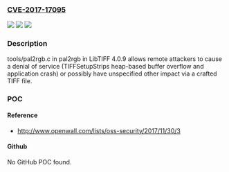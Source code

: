 ### [CVE-2017-17095](https://cve.mitre.org/cgi-bin/cvename.cgi?name=CVE-2017-17095)
![](https://img.shields.io/static/v1?label=Product&message=n%2Fa&color=blue)
![](https://img.shields.io/static/v1?label=Version&message=n%2Fa&color=blue)
![](https://img.shields.io/static/v1?label=Vulnerability&message=n%2Fa&color=brighgreen)

### Description

tools/pal2rgb.c in pal2rgb in LibTIFF 4.0.9 allows remote attackers to cause a denial of service (TIFFSetupStrips heap-based buffer overflow and application crash) or possibly have unspecified other impact via a crafted TIFF file.

### POC

#### Reference
- http://www.openwall.com/lists/oss-security/2017/11/30/3

#### Github
No GitHub POC found.

